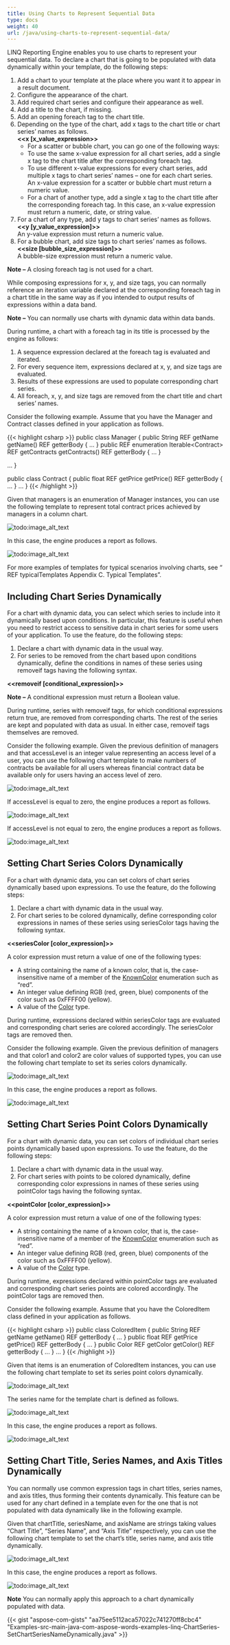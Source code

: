 ```yaml
---
title: Using Charts to Represent Sequential Data
type: docs
weight: 40
url: /java/using-charts-to-represent-sequential-data/
---
```


LINQ Reporting Engine enables you to use charts to represent your sequential data. To declare a chart that is going to be populated with data dynamically within your template, do the following steps:

1. Add a chart to your template at the place where you want it to appear in a result document.
1. Configure the appearance of the chart.
1. Add required chart series and configure their appearance as well.
1. Add a title to the chart, if missing.
1. Add an opening foreach tag to the chart title.
1. Depending on the type of the chart, add x tags to the chart title or chart series’ names as follows.<br>
   **&lt;&lt;x [x_value_expression&gt;&gt;**<br>
   - For a scatter or bubble chart, you can go one of the following ways:
    - To use the same x-value expression for all chart series, add a single x tag to the chart title after the corresponding foreach tag.
    - To use different x-value expressions for every chart series, add multiple x tags to chart series’ names – one for each chart series.<br>
      An x-value expression for a scatter or bubble chart must return a numeric value.
   - For a chart of another type, add a single x tag to the chart title after the corresponding foreach tag. In this case, an x-value expression must return a numeric, date, or string value.
1. For a chart of any type, add y tags to chart series’ names as follows.<br>
**&lt;&lt;y [y_value_expression]&gt;&gt;**<br>
An y-value expression must return a numeric value.
1. For a bubble chart, add size tags to chart series’ names as follows.<br>
**&lt;&lt;size [bubble_size_expression]&gt;&gt;**<br>
A bubble-size expression must return a numeric value.<br>

**Note –** A closing foreach tag is not used for a chart.

While composing expressions for x, y, and size tags, you can normally reference an iteration variable declared at the corresponding foreach tag in a chart title in the same way as if you intended to output results of expressions within a data band.

**Note –** You can normally use charts with dynamic data within data bands.

During runtime, a chart with a foreach tag in its title is processed by the engine as follows:

1. A sequence expression declared at the foreach tag is evaluated and iterated.
1. For every sequence item, expressions declared at x, y, and size tags are evaluated.
1. Results of these expressions are used to populate corresponding chart series.
1. All foreach, x, y, and size tags are removed from the chart title and chart series’ names.

Consider the following example. Assume that you have the Manager and Contract classes defined in your application as follows.

{{< highlight csharp >}}
public class Manager
{
public String  REF getName getName()  REF getterBody { ... }
public  REF enumeration Iterable&lt;Contract&gt;  REF getContracts getContracts()  REF getterBody { ... }

...
}

public class Contract
{
public float  REF getPrice getPrice()  REF getterBody { ... }
...
}
{{< /highlight >}}

Given that managers is an enumeration of Manager instances, you can use the following template to represent total contract prices achieved by managers in a column chart.

![todo:image_alt_text](total_contract_prices_1.png)

In this case, the engine produces a report as follows.

![todo:image_alt_text](total_contract_prices_2.png)

For more examples of templates for typical scenarios involving charts, see “ REF typicalTemplates Appendix C. Typical Templates”.

## **Including Chart Series Dynamically**

For a chart with dynamic data, you can select which series to include into it dynamically based upon conditions. In particular, this feature is useful when you need to restrict access to sensitive data in chart series for some users of your application. To use the feature, do the following steps:

1. Declare a chart with dynamic data in the usual way.
1. For series to be removed from the chart based upon conditions dynamically, define the conditions in names of these series using removeif tags having the following syntax.

**&lt;&lt;removeif [conditional_expression]&gt;&gt;**

**Note –** A conditional expression must return a Boolean value.

During runtime, series with removeif tags, for which conditional expressions return true, are removed from corresponding charts. The rest of the series are kept and populated with data as usual. In either case, removeif tags themselves are removed.

Consider the following example. Given the previous definition of managers and that accessLevel is an integer value representing an access level of a user, you can use the following chart template to make numbers of contracts be available for all users whereas financial contract data be available only for users having an access level of zero.

![todo:image_alt_text](total_contract_prices_3.png)

If accessLevel is equal to zero, the engine produces a report as follows.

![todo:image_alt_text](total_contract_prices_4.png)

If accessLevel is not equal to zero, the engine produces a report as follows.

![todo:image_alt_text](total_contract_prices_5.png)

## **Setting Chart Series Colors Dynamically**

For a chart with dynamic data, you can set colors of chart series dynamically based upon expressions. To use the feature, do the following steps:

1. Declare a chart with dynamic data in the usual way.
1. For chart series to be colored dynamically, define corresponding color expressions in names of these series using seriesColor tags having the following syntax.

**&lt;&lt;seriesColor [color_expression]&gt;&gt;**

A color expression must return a value of one of the following types:

- A string containing the name of a known color, that is, the case-insensitive name of a member of the [KnownColor](https://msdn.microsoft.com/en-us/library/system.drawing.knowncolor\(v=vs.110\).aspx) enumeration such as “red”.
- An integer value defining RGB (red, green, blue) components of the color such as 0xFFFF00 (yellow).
- A value of the [Color](http://docs.oracle.com/javase/7/docs/api/java/awt/Color.html) type.

During runtime, expressions declared within seriesColor tags are evaluated and corresponding chart series are colored accordingly. The seriesColor tags are removed then.

Consider the following example. Given the previous definition of managers and that color1 and color2 are color values of supported types, you can use the following chart template to set its series colors dynamically.

![todo:image_alt_text](total_contract_prices_6.png)

In this case, the engine produces a report as follows.

![todo:image_alt_text](total_contract_prices_7.png)

## **Setting Chart Series Point Colors Dynamically**

For a chart with dynamic data, you can set colors of individual chart series points dynamically based upon expressions. To use the feature, do the following steps:

1. Declare a chart with dynamic data in the usual way.
1. For chart series with points to be colored dynamically, define corresponding color expressions in names of these series using pointColor tags having the following syntax.

**&lt;&lt;pointColor [color_expression]&gt;&gt;**

A color expression must return a value of one of the following types:

- A string containing the name of a known color, that is, the case-insensitive name of a member of the [KnownColor](https://msdn.microsoft.com/en-us/library/system.drawing.knowncolor\(v=vs.110\).aspx) enumeration such as “red”.
- An integer value defining RGB (red, green, blue) components of the color such as 0xFFFF00 (yellow).
- A value of the [Color](http://docs.oracle.com/javase/7/docs/api/java/awt/Color.html) type.

During runtime, expressions declared within pointColor tags are evaluated and corresponding chart series points are colored accordingly. The pointColor tags are removed then.

Consider the following example. Assume that you have the ColoredItem class defined in your application as follows.

{{< highlight csharp >}}
public class ColoredItem
{
public String  REF getName getName()  REF getterBody { ... }
public float  REF getPrice getPrice()  REF getterBody { ... }
public Color  REF getColor getColor()  REF getterBody { ... }
...
}
{{< /highlight >}}

Given that items is an enumeration of ColoredItem instances, you can use the following chart template to set its series point colors dynamically.

![todo:image_alt_text](total_contract_prices_8.png)

The series name for the template chart is defined as follows.

![todo:image_alt_text](total_contract_prices_9.png)

In this case, the engine produces a report as follows.

![todo:image_alt_text](total_contract_prices_10.png)

## **Setting Chart Title, Series Names, and Axis Titles Dynamically**

You can normally use common expression tags in chart titles, series names, and axis titles, thus forming their contents dynamically. This feature can be used for any chart defined in a template even for the one that is not populated with data dynamically like in the following example.

Given that chartTitle, seriesName, and axisName are strings taking values “Chart Title”, “Series Name”, and “Axis Title” respectively, you can use the following chart template to set the chart’s title, series name, and axis title dynamically.

![todo:image_alt_text](total_contract_prices_11.png)

In this case, the engine produces a report as follows.

![todo:image_alt_text](total_contract_prices_12.png)

**Note** You can normally apply this approach to a chart dynamically populated with data.

{{< gist "aspose-com-gists" "aa75ee5112aca57022c741270ff8cbc4" "Examples-src-main-java-com-aspose-words-examples-linq-ChartSeries-SetChartSeriesNameDynamically.java" >}}
